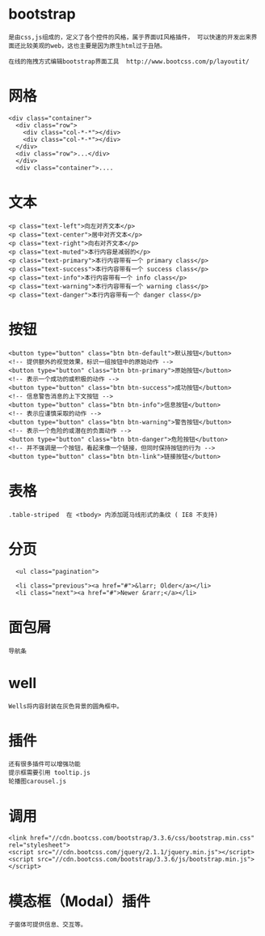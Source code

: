 # bootstrap

	是由css,js组成的，定义了各个控件的风格，属于界面UI风格插件， 可以快速的开发出来界面还比较美观的web，这也主要是因为原生html过于丑陋。

	在线的拖拽方式编辑bootstrap界面工具  http://www.bootcss.com/p/layoutit/


# 网格


	<div class="container">   
	  <div class="row">      
	    <div class="col-*-*"></div>      
	    <div class="col-*-*"></div>         
	  </div>   
	  <div class="row">...</div>
	  </div>
	  <div class="container">....


# 文本

	<p class="text-left">向左对齐文本</p>
	<p class="text-center">居中对齐文本</p>
	<p class="text-right">向右对齐文本</p>
	<p class="text-muted">本行内容是减弱的</p>
	<p class="text-primary">本行内容带有一个 primary class</p>
	<p class="text-success">本行内容带有一个 success class</p>
	<p class="text-info">本行内容带有一个 info class</p>
	<p class="text-warning">本行内容带有一个 warning class</p>
	<p class="text-danger">本行内容带有一个 danger class</p>


# 按钮

	<button type="button" class="btn btn-default">默认按钮</button>
	<!-- 提供额外的视觉效果，标识一组按钮中的原始动作 -->
	<button type="button" class="btn btn-primary">原始按钮</button>
	<!-- 表示一个成功的或积极的动作 -->
	<button type="button" class="btn btn-success">成功按钮</button>
	<!-- 信息警告消息的上下文按钮 -->
	<button type="button" class="btn btn-info">信息按钮</button>
	<!-- 表示应谨慎采取的动作 -->
	<button type="button" class="btn btn-warning">警告按钮</button>
	<!-- 表示一个危险的或潜在的负面动作 -->
	<button type="button" class="btn btn-danger">危险按钮</button>
	<!-- 并不强调是一个按钮，看起来像一个链接，但同时保持按钮的行为 -->
	<button type="button" class="btn btn-link">链接按钮</button>

# 表格

	.table-striped	在 <tbody> 内添加斑马线形式的条纹 ( IE8 不支持)
	

# 分页

	  <ul class="pagination">

	  <li class="previous"><a href="#">&larr; Older</a></li>
	  <li class="next"><a href="#">Newer &rarr;</a></li>

# 面包屑

	导航条

# well

	Wells将内容封装在灰色背景的圆角框中。


# 插件

	还有很多插件可以增强功能
	提示框需要引用 tooltip.js
	轮播图carousel.js


# 调用

	<link href="//cdn.bootcss.com/bootstrap/3.3.6/css/bootstrap.min.css" rel="stylesheet">
    <script src="//cdn.bootcss.com/jquery/2.1.1/jquery.min.js"></script>
    <script src="//cdn.bootcss.com/bootstrap/3.3.6/js/bootstrap.min.js"></script>



#  模态框（Modal）插件

	子窗体可提供信息、交互等。